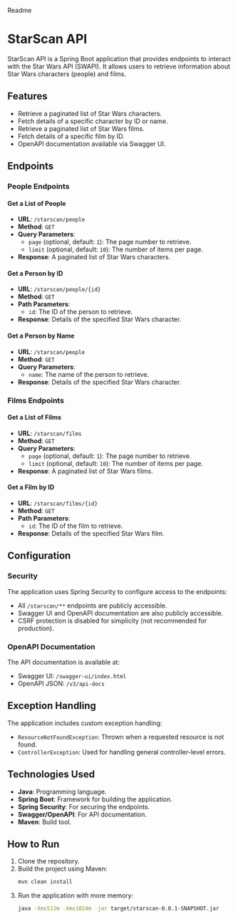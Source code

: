 Readme
# StarScan API

StarScan API is a Spring Boot application that provides endpoints to interact with the Star Wars API (SWAPI). It allows users to retrieve information about Star Wars characters (people) and films.

## Features

- Retrieve a paginated list of Star Wars characters.
- Fetch details of a specific character by ID or name.
- Retrieve a paginated list of Star Wars films.
- Fetch details of a specific film by ID.
- OpenAPI documentation available via Swagger UI.

## Endpoints

### People Endpoints

#### Get a List of People
- **URL**: `/starscan/people`
- **Method**: `GET`
- **Query Parameters**:
    - `page` (optional, default: `1`): The page number to retrieve.
    - `limit` (optional, default: `10`): The number of items per page.
- **Response**: A paginated list of Star Wars characters.

#### Get a Person by ID
- **URL**: `/starscan/people/{id}`
- **Method**: `GET`
- **Path Parameters**:
    - `id`: The ID of the person to retrieve.
- **Response**: Details of the specified Star Wars character.

#### Get a Person by Name
- **URL**: `/starscan/people`
- **Method**: `GET`
- **Query Parameters**:
    - `name`: The name of the person to retrieve.
- **Response**: Details of the specified Star Wars character.

### Films Endpoints

#### Get a List of Films
- **URL**: `/starscan/films`
- **Method**: `GET`
- **Query Parameters**:
    - `page` (optional, default: `1`): The page number to retrieve.
    - `limit` (optional, default: `10`): The number of items per page.
- **Response**: A paginated list of Star Wars films.

#### Get a Film by ID
- **URL**: `/starscan/films/{id}`
- **Method**: `GET`
- **Path Parameters**:
    - `id`: The ID of the film to retrieve.
- **Response**: Details of the specified Star Wars film.

## Configuration

### Security
The application uses Spring Security to configure access to the endpoints:
- All `/starscan/**` endpoints are publicly accessible.
- Swagger UI and OpenAPI documentation are also publicly accessible.
- CSRF protection is disabled for simplicity (not recommended for production).

### OpenAPI Documentation
The API documentation is available at:
- Swagger UI: `/swagger-ui/index.html`
- OpenAPI JSON: `/v3/api-docs`

## Exception Handling

The application includes custom exception handling:
- `ResourceNotFoundException`: Thrown when a requested resource is not found.
- `ControllerException`: Used for handling general controller-level errors.

## Technologies Used

- **Java**: Programming language.
- **Spring Boot**: Framework for building the application.
- **Spring Security**: For securing the endpoints.
- **Swagger/OpenAPI**: For API documentation.
- **Maven**: Build tool.

## How to Run

1. Clone the repository.
2. Build the project using Maven:
   ```bash
   mvn clean install
3. Run the application with more memory:
   ```bash
   java -Xms512m -Xmx1024m -jar target/starscan-0.0.1-SNAPSHOT.jar